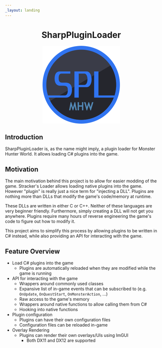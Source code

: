 ```yaml
---
_layout: landing
---
```


<div align="center">
    <h1>SharpPluginLoader</h1>
    <img src="images/SPL-256x256.png"></a>
</div>



## Introduction
SharpPluginLoader is, as the name might imply, a plugin loader for Monster Hunter World. It allows loading C# plugins into the game.

## Motivation
The main motivation behind this project is to allow for easier modding of the game. Stracker's Loader allows loading native plugins into the game.
However "plugin" is really just a nice term for "injecting a DLL". Plugins are nothing more than DLLs that modify the game's code/memory at runtime.

These DLLs are written in either C or C++. Neither of these languages are very beginner friendly. Furthermore, simply creating a DLL will not get you anywhere.
Plugins require many hours of reverse engineering the game's code to figure out how to modify it.

This project aims to simplify this process by allowing plugins to be written in C# instead, while also providing an API for interacting with the game.

## Feature Overview
- Load C# plugins into the game
    - Plugins are automatically reloaded when they are modified while the game is running
- API for interacting with the game
    - Wrappers around commonly used classes
    - Expansive list of in-game events that can be subscribed to (e.g. `OnUpdate`, `OnQuestStart`, `OnMonsterAction`, ...)
    - Raw access to the game's memory
    - Wrappers around native functions to allow calling them from C#
    - Hooking into native functions
- Plugin configuration
    - Plugins can have their own configuration files
    - Configuration files can be reloaded in-game
- Overlay Rendering
    - Plugins can render their own overlays/UIs using ImGUI
        - Both DX11 and DX12 are supported
